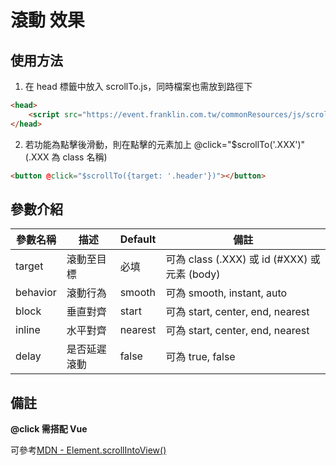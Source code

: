 # 滾動 效果

## 使用方法

1. 在 head 標籤中放入 scrollTo.js，同時檔案也需放到路徑下

```html
<head>
    <script src="https://event.franklin.com.tw/commonResources/js/scrollTo.min.js"></script>
</head>
```

2. 若功能為點擊後滑動，則在點擊的元素加上 @click="$scrollTo('.XXX')" (.XXX 為 class 名稱)

```html
<button @click="$scrollTo({target: '.header'})"></button>
```

## 參數介紹

| 參數名稱 | 描述         | Default | 備註                                          |
| -------- | ------------ | ------- | --------------------------------------------- |
| target   | 滾動至目標   | 必填    | 可為 class (.XXX) 或 id (#XXX) 或 元素 (body) |
| behavior | 滾動行為     | smooth  | 可為 smooth, instant, auto                    |
| block    | 垂直對齊     | start   | 可為 start, center, end, nearest              |
| inline   | 水平對齊     | nearest | 可為 start, center, end, nearest              |
| delay    | 是否延遲滾動 | false   | 可為 true, false                              |

## 備註

**@click 需搭配 Vue**

可參考[MDN - Element.scrollIntoView()](https://developer.mozilla.org/zh-CN/docs/Web/API/Element/scrollIntoView#inline)
